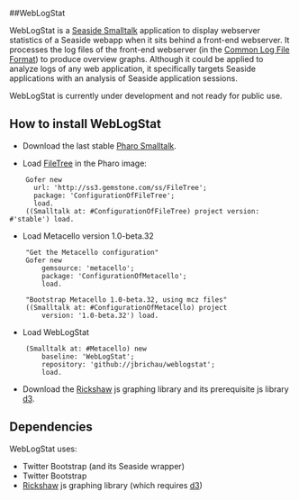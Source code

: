 ##WebLogStat

WebLogStat is a [Seaside Smalltalk](http://www.seaside.st) application to display webserver statistics of a Seaside webapp
when it sits behind a front-end webserver. It processes the log files of the front-end webserver 
(in the [Common Log File Format](http://en.wikipedia.org/wiki/Common_Log_Format)) to produce overview graphs.
Although it could be applied to analyze logs of any web application, it specifically targets Seaside applications with an
analysis of Seaside application sessions.

WebLogStat is currently under development and not ready for public use.

## How to install WebLogStat

* Download the last stable [Pharo Smalltalk](http://www.pharo-project.org).

* Load [FileTree](https://github.com/dalehenrich/filetree) in the Pharo image:

```Smalltalk
	Gofer new
      url: 'http://ss3.gemstone.com/ss/FileTree';
      package: 'ConfigurationOfFileTree';
      load.
    ((Smalltalk at: #ConfigurationOfFileTree) project version: #'stable') load.
```

* Load Metacello version 1.0-beta.32

```Smalltalk
	"Get the Metacello configuration"
	Gofer new
  		gemsource: 'metacello';
  		package: 'ConfigurationOfMetacello';
  		load.

	"Bootstrap Metacello 1.0-beta.32, using mcz files"
	((Smalltalk at: #ConfigurationOfMetacello) project 
  		version: '1.0-beta.32') load.
```

* Load WebLogStat

```Smalltalk
	(Smalltalk at: #Metacello) new
		baseline: 'WebLogStat';
		repository: 'github://jbrichau/weblogstat';
		load.
```

* Download the [Rickshaw](http://code.shutterstock.com/rickshaw/) js graphing library and its prerequisite js library [d3](http://www.d3js.org).

## Dependencies

WebLogStat uses:
* Twitter Bootstrap (and its Seaside wrapper)
* Twitter Bootstrap
* [Rickshaw](http://code.shutterstock.com/rickshaw/) js graphing library (which requires [d3](http://www.d3js.org))